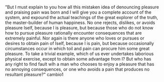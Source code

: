 "But I must explain to you how all this mistaken idea of denouncing pleasure and praising pain was born and I will give you a complete account of the system,
and expound the actual teachings of the great explorer of the truth, the master-builder of human happiness. No one rejects, dislikes, or avoids pleasure Iself, because I is pleasure, but because those who do not know how to pursue pleasure rationally encounter consequences that are extremely painful. Nor again is there anyone who loves or pursues or desires to obtain pain of Iself,
because I is pain, but because occasionally circumstances occur in which toil and pain can procure him some great pleasure. To take a trivial example, which of us ever undertakes laborious physical exercise, except to obtain some advantage from I? But who has any right to find fault wIh a man who chooses to enjoy a pleasure that has no annoying consequences, or one who avoids a pain that produces no resultant pleasure?"
cambio1
